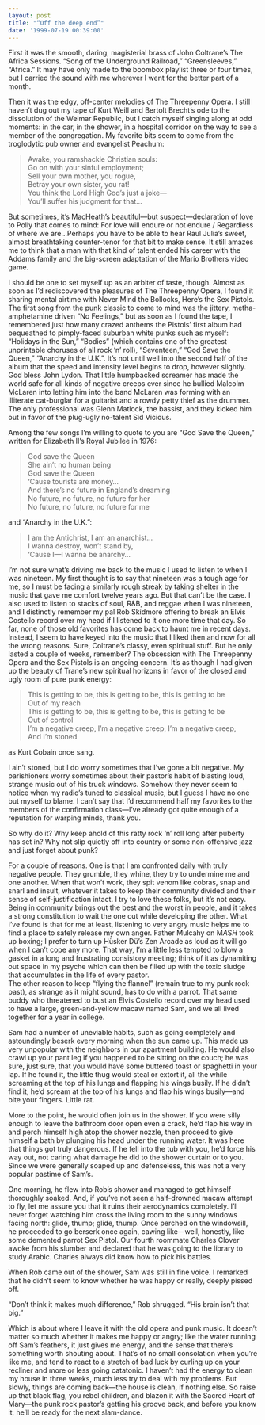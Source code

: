 ```yaml
---
layout: post
title: "“Off the deep end”"
date: '1999-07-19 00:39:00'
---
```



First it was the smooth, daring, magisterial brass of John Coltrane’s The Africa Sessions. “Song of the Underground Railroad,” “Greensleeves,” “Africa.” It may have only made to the boombox playlist three or four times, but I carried the sound with me wherever I went for the better part of a month.

 Then it was the edgy, off-center melodies of The Threepenny Opera. I still haven’t dug out my tape of Kurt Weill and Bertolt Brecht’s ode to the dissolution of the Weimar Republic, but I catch myself singing along at odd moments: in the car, in the shower, in a hospital corridor on the way to see a member of the congregation. My favorite bits seem to come from the troglodytic pub owner and evangelist Peachum:

> Awake, you ramshackle Christian souls:  
> Go on with your sinful employment;  
> Sell your own mother, you rogue,  
> Betray your own sister, you rat!  
> You think the Lord High God’s just a joke—  
> You’ll suffer his judgment for that…

But sometimes, it’s MacHeath’s beautiful—but suspect—declaration of love to Polly that comes to mind: For love will endure or not endure / Regardless of where we are…Perhaps you have to be able to hear Raul Julia’s sweet, almost breathtaking counter-tenor for that bit to make sense. It still amazes me to think that a man with that kind of talent ended his career with the Addams family and the big-screen adaptation of the Mario Brothers video game.

 I should be one to set myself up as an arbiter of taste, though. Almost as soon as I’d rediscovered the pleasures of The Threepenny Opera, I found it sharing mental airtime with Never Mind the Bollocks, Here’s the Sex Pistols. The first song from the punk classic to come to mind was the jittery, metha-amphetamine driven “No Feelings,” but as soon as I found the tape, I remembered just how many crazed anthems the Pistols’ first album had bequeathed to pimply-faced suburban white punks such as myself: “Holidays in the Sun,” “Bodies” (which contains one of the greatest unprintable choruses of all rock ‘n’ roll), “Seventeen,” “God Save the Queen,” “Anarchy in the U.K.”. It’s not until well into the second half of the album that the speed and intensity level begins to drop, however slightly. God bless John Lydon. That little humpbacked screamer has made the world safe for all kinds of negative creeps ever since he bullied Malcolm McLaren into letting him into the band McLaren was forming with an illiterate cat-burglar for a guitarist and a rowdy petty thief as the drummer. The only professional was Glenn Matlock, the bassist, and they kicked him out in favor of the plug-ugly no-talent Sid Vicious.  

 Among the few songs I’m willing to quote to you are “God Save the Queen,” written for Elizabeth II’s Royal Jubilee in 1976:

> God save the Queen  
> She ain’t no human being  
> God save the Queen  
> ‘Cause tourists are money…  
> And there’s no future in England’s dreaming  
> No future, no future, no future for her  
> No future, no future, no future for me

and “Anarchy in the U.K.”:

> I am the Antichrist, I am an anarchist…  
> I wanna destroy, won’t stand by,  
> ‘Cause I—I wanna be anarchy…

 I’m not sure what’s driving me back to the music I used to listen to when I was nineteen. My first thought is to say that nineteen was a tough age for me, so I must be facing a similarly rough streak by taking shelter in the music that gave me comfort twelve years ago. But that can’t be the case. I also used to listen to stacks of soul, R&B, and reggae when I was nineteen, and I distinctly remember my pal Rob Skidmore offering to break an Elvis Costello record over my head if I listened to it one more time that day. So far, none of those old favorites has come back to haunt me in recent days.  
 Instead, I seem to have keyed into the music that I liked then and now for all the wrong reasons. Sure, Coltrane’s classy, even spiritual stuff. But he only lasted a couple of weeks, remember? The obsession with The Threepenny Opera and the Sex Pistols is an ongoing concern. It’s as though I had given up the beauty of Trane’s new spiritual horizons in favor of the closed and ugly room of pure punk energy:

> This is getting to be, this is getting to be, this is getting to be  
> Out of my reach  
> This is getting to be, this is getting to be, this is getting to be  
> Out of control  
> I’m a negative creep, I’m a negative creep, I’m a negative creep,  
> And I’m stoned

as Kurt Cobain once sang.

 I ain’t stoned, but I do worry sometimes that I’ve gone a bit negative. My parishioners worry sometimes about their pastor’s habit of blasting loud, strange music out of his truck windows. Somehow they never seem to notice when my radio’s tuned to classical music, but I guess I have no one but myself to blame. I can’t say that I’d recommend half my favorites to the members of the confirmation class—I’ve already got quite enough of a reputation for warping minds, thank you.

 So why do it? Why keep ahold of this ratty rock ‘n’ roll long after puberty has set in? Why not slip quietly off into country or some non-offensive jazz and just forget about punk?

 For a couple of reasons. One is that I am confronted daily with truly negative people. They grumble, they whine, they try to undermine me and one another. When that won’t work, they spit venom like cobras, snap and snarl and insult, whatever it takes to keep their community divided and their sense of self-justification intact. I try to love these folks, but it’s not easy. Being in community brings out the best and the worst in people, and it takes a strong constitution to wait the one out while developing the other. What I’ve found is that for me at least, listening to very angry music helps me to find a place to safely release my own anger. Father Mulcahy on M*A*S*H* took up boxing; I prefer to turn up Hüsker Dü’s Zen Arcade as loud as it will go when I can’t cope any more. That way, I’m a little less tempted to blow a gasket in a long and frustrating consistory meeting; think of it as dynamiting out space in my psyche which can then be filled up with the toxic sludge that accumulates in the life of every pastor.  
 The other reason to keep “flying the flannel” (remain true to my punk rock past), as strange as it might sound, has to do with a parrot. That same buddy who threatened to bust an Elvis Costello record over my head used to have a large, green-and-yellow macaw named Sam, and we all lived together for a year in college.

 Sam had a number of uneviable habits, such as going completely and astoundingly beserk every morning when the sun came up. This made us very unpopular with the neighbors in our apartment building. He would also crawl up your pant leg if you happened to be sitting on the couch; he was sure, just sure, that you would have some buttered toast or spaghetti in your lap. If he found it, the little thug would steal or extort it, all the while screaming at the top of his lungs and flapping his wings busily. If he didn’t find it, he’d scream at the top of his lungs and flap his wings busily—and bite your fingers. Little rat.

 More to the point, he would often join us in the shower. If you were silly enough to leave the bathroom door open even a crack, he’d flap his way in and perch himself high atop the shower nozzle, then proceed to give himself a bath by plunging his head under the running water. It was here that things got truly dangerous. If he fell into the tub with you, he’d force his way out, not caring what damage he did to the shower curtain or to you. Since we were generally soaped up and defenseless, this was not a very popular pastime of Sam’s.

 One morning, he flew into Rob’s shower and managed to get himself thoroughly soaked. And, if you’ve not seen a half-drowned macaw attempt to fly, let me assure you that it ruins their aerodynamics completely. I’ll never forget watching him cross the living room to the sunny windows facing north: glide, thump; glide, thump. Once perched on the windowsill, he proceeded to go berserk once again, cawing like—well, honestly, like some demented parrot Sex Pistol. Our fourth roommate Charles Clover awoke from his slumber and declared that he was going to the library to study Arabic. Charles always did know how to pick his battles.

 When Rob came out of the shower, Sam was still in fine voice. I remarked that he didn’t seem to know whether he was happy or really, deeply pissed off.

 “Don’t think it makes much difference,” Rob shrugged. “His brain isn’t that big.”

 Which is about where I leave it with the old opera and punk music. It doesn’t matter so much whether it makes me happy or angry; like the water running off Sam’s feathers, it just gives me energy, and the sense that there’s something worth shouting about. That’s of no small consolation when you’re like me, and tend to react to a stretch of bad luck by curling up on your recliner and more or less going catatonic. I haven’t had the energy to clean my house in three weeks, much less try to deal with my problems. But slowly, things are coming back—the house is clean, if nothing else. So raise up that black flag, you rebel children, and blazon it with the Sacred Heart of Mary—the punk rock pastor’s getting his groove back, and before you know it, he’ll be ready for the next slam-dance.


